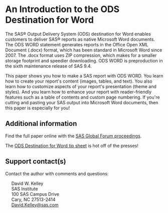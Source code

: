 # An Introduction to the ODS Destination for Word                                                                                                       

The SAS® Output Delivery System (ODS) destination for Word enables customers to deliver SAS® reports as native Microsoft Word documents. The ODS WORD statement generates reports in the Office Open XML Document (.docx) format, which has been standard in Microsoft Word since 2007. The .docx format uses ZIP compression, which makes for a smaller storage footprint and speedier downloading. ODS WORD is preproduction in the sixth maintenance release of SAS 9.4. 

This paper shows you how to make a SAS report with ODS WORD. You learn how to create your report's content (images, tables, and text). You also learn how to customize aspects of your report's presentation (theme and styles). And you learn how to enhance your report with reader-friendly features such as a table of contents and custom page numbering. If you're cutting and pasting your SAS output into Microsoft Word documents, then this paper is especially for you!

## Additional information

Find the full paper online with the [SAS Global Forum proceedings](https://www.sas.com/en_us/events/sas-global-forum/program/proceedings.html).

The [ODS Destination for Word tip sheet](http://support.sas.com/rnd/base/ods/Tipsheet_ods_word.pdf) is hot off of the presses!

## Support contact(s)

Contact the author with comments and questions:                                                                                                                                                                                                                                                                                                                                                                                         

  &nbsp;&nbsp;&nbsp;&nbsp;&nbsp;David W. Kelley  
  &nbsp;&nbsp;&nbsp;&nbsp;&nbsp;SAS Institute  
  &nbsp;&nbsp;&nbsp;&nbsp;&nbsp;100 SAS Campus Drive  
  &nbsp;&nbsp;&nbsp;&nbsp;&nbsp;Cary, NC 27513-2414  
  &nbsp;&nbsp;&nbsp;&nbsp;&nbsp;David.Kelley@sas.com
